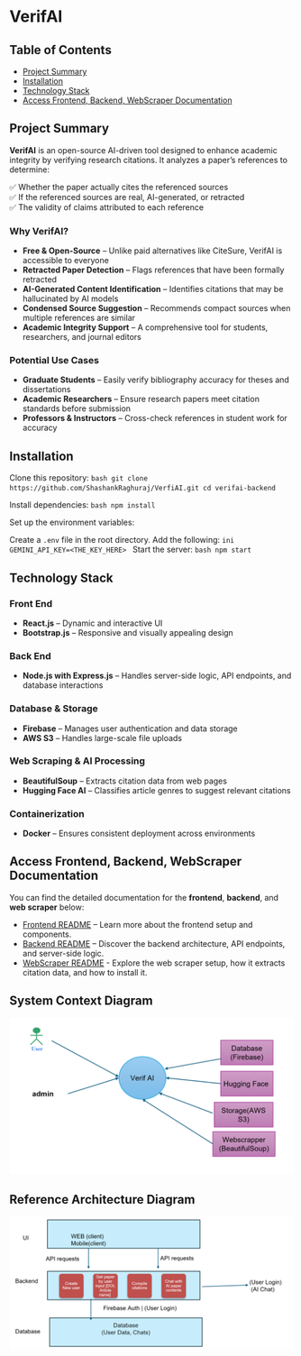 # VerifAI

## Table of Contents
- [Project Summary](#project-summary)
- [Installation](#installation)
- [Technology Stack](#technology-stack)
- [Access Frontend, Backend, WebScraper Documentation](#access-frontend-backend-webscraper-documentation)

## Project Summary  

**VerifAI** is an open-source AI-driven tool designed to enhance academic integrity by verifying research citations. It analyzes a paper’s references to determine:  

✅ Whether the paper actually cites the referenced sources  
✅ If the referenced sources are real, AI-generated, or retracted  
✅ The validity of claims attributed to each reference  

### Why VerifAI?  
- **Free & Open-Source** – Unlike paid alternatives like CiteSure, VerifAI is accessible to everyone  
- **Retracted Paper Detection** – Flags references that have been formally retracted  
- **AI-Generated Content Identification** – Identifies citations that may be hallucinated by AI models  
- **Condensed Source Suggestion** – Recommends compact sources when multiple references are similar  
- **Academic Integrity Support** – A comprehensive tool for students, researchers, and journal editors  

### Potential Use Cases  
- **Graduate Students** – Easily verify bibliography accuracy for theses and dissertations  
- **Academic Researchers** – Ensure research papers meet citation standards before submission  
- **Professors & Instructors** – Cross-check references in student work for accuracy  


## Installation
Clone this repository: ```bash git clone https://github.com/ShashankRaghuraj/VerfiAI.git cd verifai-backend ```

Install dependencies: ```bash npm install ```

Set up the environment variables:

Create a `.env` file in the root directory.
Add the following: ```ini GEMINI_API_KEY=<THE_KEY_HERE> ```
Start the server: ```bash npm start ```

## Technology Stack  

### Front End  
- **React.js** – Dynamic and interactive UI  
- **Bootstrap.js** – Responsive and visually appealing design  

### Back End  
- **Node.js with Express.js** – Handles server-side logic, API endpoints, and database interactions  

### Database & Storage  
- **Firebase** – Manages user authentication and data storage  
- **AWS S3** – Handles large-scale file uploads  

### Web Scraping & AI Processing  
- **BeautifulSoup** – Extracts citation data from web pages  
- **Hugging Face AI** – Classifies article genres to suggest relevant citations  

### Containerization  
- **Docker** – Ensures consistent deployment across environments  

## Access Frontend, Backend, WebScraper Documentation

You can find the detailed documentation for the **frontend**, **backend**, and **web scraper** below:

- [Frontend README](./frontend/README.md) – Learn more about the frontend setup and components. 
- [Backend README](./backend/README.md) – Discover the backend architecture, API endpoints, and server-side logic.
- [WebScraper README](./backend/scrapers/README.md) - Explore the web scraper setup, how it extracts citation data, and how to install it. 


## System Context Diagram
![Alt text](readmePictures/systemcontext.png)

## Reference Architecture Diagram
![Alt text](readmePictures/RAD.png)





